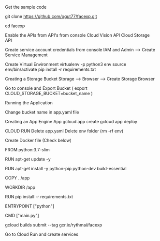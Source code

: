Get the sample code

git clone https://github.com/ogut77/facexp.git

cd facexp

Enable the APIs from API's from console Cloud Vision API Cloud Storage API

Create service account credentials from console IAM and Admin --> Create Service Management

Create Virtual Environment virtualenv -p python3 env source env/bin/activate pip install -r requirements.txt

Creating a Storage Bucket Storage --> Browser --> Create Storage Browser 

Go to console and Export Bucket ( export CLOUD_STORAGE_BUCKET=bucket_name )

Running the Application

Change bucket name in app.yaml file

Creating an App Engine App 
gcloud app create 
gcloud app deploy

CLOUD RUN Delete app.yaml Delete env folder (rm -rf env) 

Create Docker file (Check below)

FROM python:3.7-slim

RUN apt-get update -y

RUN apt-get install -y python-pip python-dev build-essential 

COPY . /app 

WORKDIR /app 

RUN pip install -r requirements.txt

ENTRYPOINT ["python"] 

CMD ["main.py"]

gcloud builds submit --tag gcr.io/rythmai/facexp

Go to Cloud Run and create services
